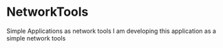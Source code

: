 # NetworkTools
Simple Applications as network tools
I am developing this application as a simple network tools
